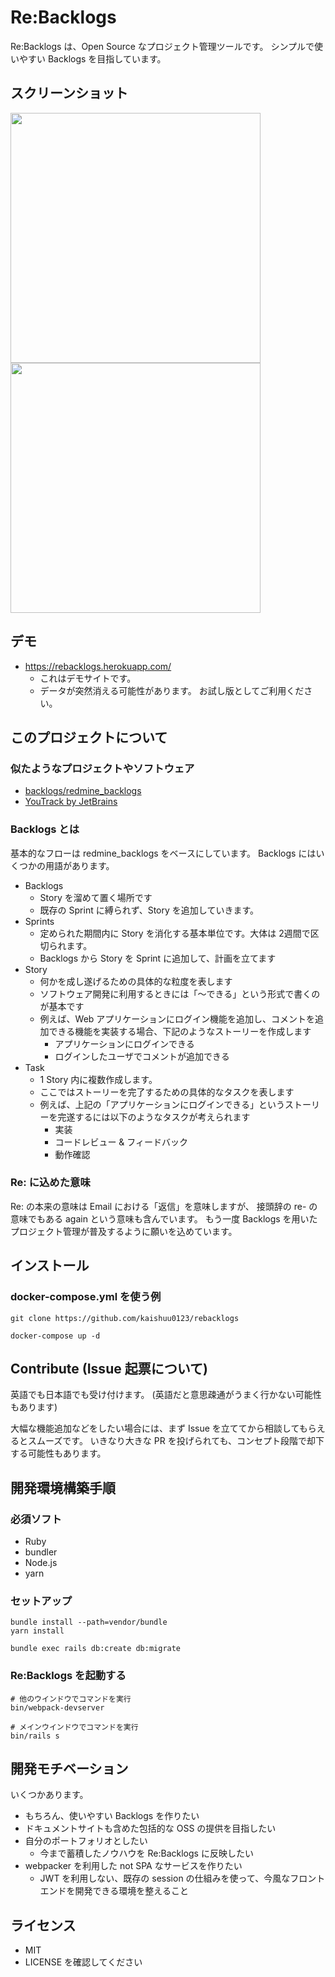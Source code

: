 # Re:Backlogs

Re:Backlogs は、Open Source なプロジェクト管理ツールです。
シンプルで使いやすい Backlogs を目指しています。


## スクリーンショット

<img src="https://raw.githubusercontent.com/kaishuu0123/rebacklogs/master/images_for_README/backlogs.png" width="400"> <img src="https://raw.githubusercontent.com/kaishuu0123/rebacklogs/master/images_for_README/kanban.png" width="400">

## デモ

* https://rebacklogs.herokuapp.com/
  * これはデモサイトです。
  * データが突然消える可能性があります。 お試し版としてご利用ください。

## このプロジェクトについて
### 似たようなプロジェクトやソフトウェア
* [backlogs/redmine_backlogs](https://github.com/backlogs/redmine_backlogs)
* [YouTrack by JetBrains](https://www.jetbrains.com/youtrack/)

### Backlogs とは

基本的なフローは redmine_backlogs をベースにしています。
Backlogs にはいくつかの用語があります。

* Backlogs
    * Story を溜めて置く場所です
    * 既存の Sprint に縛られず、Story を追加していきます。
* Sprints
    * 定められた期間内に Story を消化する基本単位です。大体は 2週間で区切られます。
    * Backlogs から Story を Sprint に追加して、計画を立てます
* Story
    * 何かを成し遂げるための具体的な粒度を表します
    * ソフトウェア開発に利用するときには「〜できる」という形式で書くのが基本です
    * 例えば、Web アプリケーションにログイン機能を追加し、コメントを追加できる機能を実装する場合、下記のようなストーリーを作成します
        * アプリケーションにログインできる
        * ログインしたユーザでコメントが追加できる
* Task
    * 1 Story 内に複数作成します。
    * ここではストーリーを完了するための具体的なタスクを表します
    * 例えば、上記の「アプリケーションにログインできる」というストーリーを完遂するには以下のようなタスクが考えられます
        * 実装
        * コードレビュー & フィードバック
        * 動作確認

### Re: に込めた意味

Re: の本来の意味は Email における「返信」を意味しますが、
接頭辞の re- の意味でもある again という意味も含んでいます。
もう一度 Backlogs を用いたプロジェクト管理が普及するように願いを込めています。

## インストール

### docker-compose.yml を使う例

```command
git clone https://github.com/kaishuu0123/rebacklogs

docker-compose up -d
```

## Contribute (Issue 起票について)

英語でも日本語でも受け付けます。
(英語だと意思疎通がうまく行かない可能性もあります)

大幅な機能追加などをしたい場合には、まず Issue を立ててから相談してもらえるとスムーズです。
いきなり大きな PR を投げられても、コンセプト段階で却下する可能性もあります。

## 開発環境構築手順
### 必須ソフト

* Ruby
* bundler
* Node.js
* yarn

### セットアップ

```command
bundle install --path=vendor/bundle
yarn install

bundle exec rails db:create db:migrate
```

### Re:Backlogs を起動する

```
# 他のウインドウでコマンドを実行
bin/webpack-devserver

# メインウインドウでコマンドを実行
bin/rails s
```

## 開発モチベーション
いくつかあります。

* もちろん、使いやすい Backlogs を作りたい
* ドキュメントサイトも含めた包括的な OSS の提供を目指したい
* 自分のポートフォリオとしたい
    * 今まで蓄積したノウハウを Re:Backlogs に反映したい
* webpacker を利用した not SPA なサービスを作りたい
    * JWT を利用しない、既存の session の仕組みを使って、今風なフロントエンドを開発できる環境を整えること

## ライセンス

* MIT
* LICENSE を確認してください
